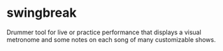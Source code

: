 # swingbreak
Drummer tool for live or practice performance that displays a visual metronome and some notes on each song of many customizable shows.
